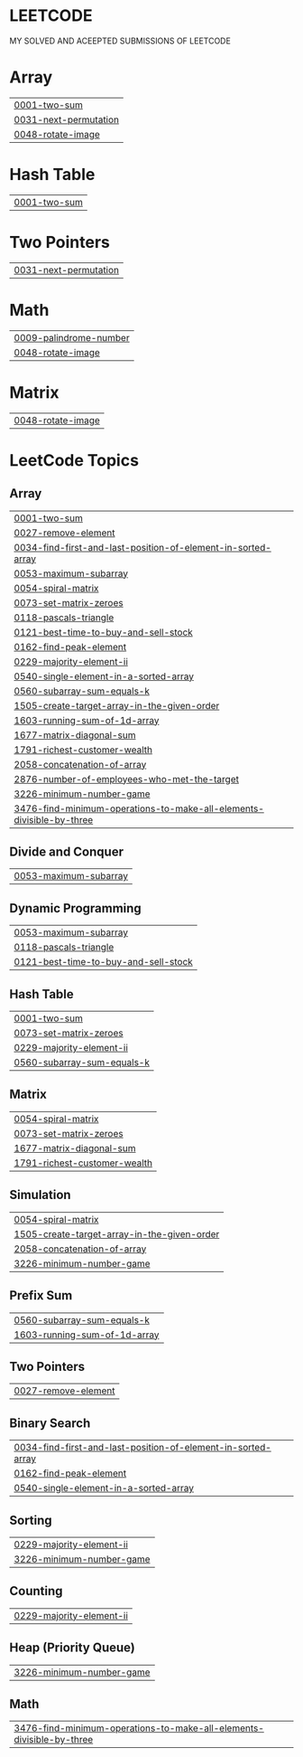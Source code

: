 # LEETCODE
MY SOLVED AND ACEEPTED SUBMISSIONS OF LEETCODE


# Array
|  |
| ------- |
| [0001-two-sum](https://github.com/harshraj0/LEETCODE/tree/master/0001-two-sum) |
| [0031-next-permutation](https://github.com/harshraj0/LEETCODE/tree/master/0031-next-permutation) |
| [0048-rotate-image](https://github.com/harshraj0/LEETCODE/tree/master/0048-rotate-image) |
# Hash Table
|  |
| ------- |
| [0001-two-sum](https://github.com/harshraj0/LEETCODE/tree/master/0001-two-sum) |
# Two Pointers
|  |
| ------- |
| [0031-next-permutation](https://github.com/harshraj0/LEETCODE/tree/master/0031-next-permutation) |
# Math
|  |
| ------- |
| [0009-palindrome-number](https://github.com/harshraj0/LEETCODE/tree/master/0009-palindrome-number) |
| [0048-rotate-image](https://github.com/harshraj0/LEETCODE/tree/master/0048-rotate-image) |
# Matrix
|  |
| ------- |
| [0048-rotate-image](https://github.com/harshraj0/LEETCODE/tree/master/0048-rotate-image) |
<!---LeetCode Topics Start-->
# LeetCode Topics
## Array
|  |
| ------- |
| [0001-two-sum](https://github.com/harshraj0/LEETCODE/tree/master/0001-two-sum) |
| [0027-remove-element](https://github.com/harshraj0/LEETCODE/tree/master/0027-remove-element) |
| [0034-find-first-and-last-position-of-element-in-sorted-array](https://github.com/harshraj0/LEETCODE/tree/master/0034-find-first-and-last-position-of-element-in-sorted-array) |
| [0053-maximum-subarray](https://github.com/harshraj0/LEETCODE/tree/master/0053-maximum-subarray) |
| [0054-spiral-matrix](https://github.com/harshraj0/LEETCODE/tree/master/0054-spiral-matrix) |
| [0073-set-matrix-zeroes](https://github.com/harshraj0/LEETCODE/tree/master/0073-set-matrix-zeroes) |
| [0118-pascals-triangle](https://github.com/harshraj0/LEETCODE/tree/master/0118-pascals-triangle) |
| [0121-best-time-to-buy-and-sell-stock](https://github.com/harshraj0/LEETCODE/tree/master/0121-best-time-to-buy-and-sell-stock) |
| [0162-find-peak-element](https://github.com/harshraj0/LEETCODE/tree/master/0162-find-peak-element) |
| [0229-majority-element-ii](https://github.com/harshraj0/LEETCODE/tree/master/0229-majority-element-ii) |
| [0540-single-element-in-a-sorted-array](https://github.com/harshraj0/LEETCODE/tree/master/0540-single-element-in-a-sorted-array) |
| [0560-subarray-sum-equals-k](https://github.com/harshraj0/LEETCODE/tree/master/0560-subarray-sum-equals-k) |
| [1505-create-target-array-in-the-given-order](https://github.com/harshraj0/LEETCODE/tree/master/1505-create-target-array-in-the-given-order) |
| [1603-running-sum-of-1d-array](https://github.com/harshraj0/LEETCODE/tree/master/1603-running-sum-of-1d-array) |
| [1677-matrix-diagonal-sum](https://github.com/harshraj0/LEETCODE/tree/master/1677-matrix-diagonal-sum) |
| [1791-richest-customer-wealth](https://github.com/harshraj0/LEETCODE/tree/master/1791-richest-customer-wealth) |
| [2058-concatenation-of-array](https://github.com/harshraj0/LEETCODE/tree/master/2058-concatenation-of-array) |
| [2876-number-of-employees-who-met-the-target](https://github.com/harshraj0/LEETCODE/tree/master/2876-number-of-employees-who-met-the-target) |
| [3226-minimum-number-game](https://github.com/harshraj0/LEETCODE/tree/master/3226-minimum-number-game) |
| [3476-find-minimum-operations-to-make-all-elements-divisible-by-three](https://github.com/harshraj0/LEETCODE/tree/master/3476-find-minimum-operations-to-make-all-elements-divisible-by-three) |
## Divide and Conquer
|  |
| ------- |
| [0053-maximum-subarray](https://github.com/harshraj0/LEETCODE/tree/master/0053-maximum-subarray) |
## Dynamic Programming
|  |
| ------- |
| [0053-maximum-subarray](https://github.com/harshraj0/LEETCODE/tree/master/0053-maximum-subarray) |
| [0118-pascals-triangle](https://github.com/harshraj0/LEETCODE/tree/master/0118-pascals-triangle) |
| [0121-best-time-to-buy-and-sell-stock](https://github.com/harshraj0/LEETCODE/tree/master/0121-best-time-to-buy-and-sell-stock) |
## Hash Table
|  |
| ------- |
| [0001-two-sum](https://github.com/harshraj0/LEETCODE/tree/master/0001-two-sum) |
| [0073-set-matrix-zeroes](https://github.com/harshraj0/LEETCODE/tree/master/0073-set-matrix-zeroes) |
| [0229-majority-element-ii](https://github.com/harshraj0/LEETCODE/tree/master/0229-majority-element-ii) |
| [0560-subarray-sum-equals-k](https://github.com/harshraj0/LEETCODE/tree/master/0560-subarray-sum-equals-k) |
## Matrix
|  |
| ------- |
| [0054-spiral-matrix](https://github.com/harshraj0/LEETCODE/tree/master/0054-spiral-matrix) |
| [0073-set-matrix-zeroes](https://github.com/harshraj0/LEETCODE/tree/master/0073-set-matrix-zeroes) |
| [1677-matrix-diagonal-sum](https://github.com/harshraj0/LEETCODE/tree/master/1677-matrix-diagonal-sum) |
| [1791-richest-customer-wealth](https://github.com/harshraj0/LEETCODE/tree/master/1791-richest-customer-wealth) |
## Simulation
|  |
| ------- |
| [0054-spiral-matrix](https://github.com/harshraj0/LEETCODE/tree/master/0054-spiral-matrix) |
| [1505-create-target-array-in-the-given-order](https://github.com/harshraj0/LEETCODE/tree/master/1505-create-target-array-in-the-given-order) |
| [2058-concatenation-of-array](https://github.com/harshraj0/LEETCODE/tree/master/2058-concatenation-of-array) |
| [3226-minimum-number-game](https://github.com/harshraj0/LEETCODE/tree/master/3226-minimum-number-game) |
## Prefix Sum
|  |
| ------- |
| [0560-subarray-sum-equals-k](https://github.com/harshraj0/LEETCODE/tree/master/0560-subarray-sum-equals-k) |
| [1603-running-sum-of-1d-array](https://github.com/harshraj0/LEETCODE/tree/master/1603-running-sum-of-1d-array) |
## Two Pointers
|  |
| ------- |
| [0027-remove-element](https://github.com/harshraj0/LEETCODE/tree/master/0027-remove-element) |
## Binary Search
|  |
| ------- |
| [0034-find-first-and-last-position-of-element-in-sorted-array](https://github.com/harshraj0/LEETCODE/tree/master/0034-find-first-and-last-position-of-element-in-sorted-array) |
| [0162-find-peak-element](https://github.com/harshraj0/LEETCODE/tree/master/0162-find-peak-element) |
| [0540-single-element-in-a-sorted-array](https://github.com/harshraj0/LEETCODE/tree/master/0540-single-element-in-a-sorted-array) |
## Sorting
|  |
| ------- |
| [0229-majority-element-ii](https://github.com/harshraj0/LEETCODE/tree/master/0229-majority-element-ii) |
| [3226-minimum-number-game](https://github.com/harshraj0/LEETCODE/tree/master/3226-minimum-number-game) |
## Counting
|  |
| ------- |
| [0229-majority-element-ii](https://github.com/harshraj0/LEETCODE/tree/master/0229-majority-element-ii) |
## Heap (Priority Queue)
|  |
| ------- |
| [3226-minimum-number-game](https://github.com/harshraj0/LEETCODE/tree/master/3226-minimum-number-game) |
## Math
|  |
| ------- |
| [3476-find-minimum-operations-to-make-all-elements-divisible-by-three](https://github.com/harshraj0/LEETCODE/tree/master/3476-find-minimum-operations-to-make-all-elements-divisible-by-three) |
<!---LeetCode Topics End-->